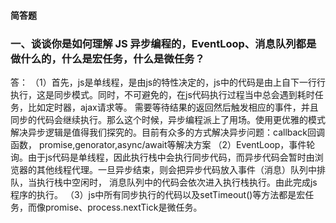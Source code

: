 #### 简答题

### 一、谈谈你是如何理解 JS 异步编程的，EventLoop、消息队列都是做什么的，什么是宏任务，什么是微任务？

答：
（1）首先，js是单线程，是由js的特性决定的，js中的代码是由上自下一行行执行，这是同步模式。同时，不可避免的，在js代码执行过程当中总会遇到耗时任务，比如定时器，ajax请求等。
需要等待结果的返回然后触发相应的事件，并且同步的代码会继续执行。那么这个时候，异步编程派上了用场。使用更优雅的模式解决异步逻辑是值得我们探究的。目前有众多的方式解决异步问题：callback回调函数，
promise,genorator,async/await等解决方案
（2）EventLoop，事件轮询。由于js代码是单线程，因此执行栈中会执行同步代码，而异步代码会暂时由浏览器的其他线程代理。一旦异步结束，则会把异步代码放入事件（消息）队列中排队，当执行栈中空闲时，
消息队列中的代码会依次进入执行栈执行。由此完成js程序的执行。
（3）js中所有同步执行的代码以及setTimeout()等方法都是宏任务，而像promise、process.nextTick是微任务。